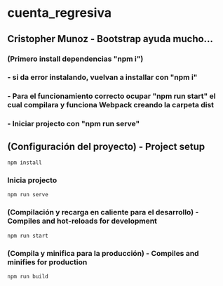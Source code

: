 # cuenta_regresiva

## Cristopher Munoz - Bootstrap ayuda mucho... 

### (Primero install dependencias "npm i")
### - si da error instalando, vuelvan a installar con "npm i"
### - Para el funcionamiento correcto ocupar "npm run start" el cual compilara y funciona Webpack creando la carpeta dist
### - Iniciar projecto con "npm run serve"


## (Configuración del proyecto) - Project setup
```
npm install
```

### Inicia projecto
```
npm run serve
```

### (Compilación y recarga en caliente para el desarrollo) - Compiles and hot-reloads for development
```
npm run start
```

### (Compila y minifica para la producción) - Compiles and minifies for production
```
npm run build
```